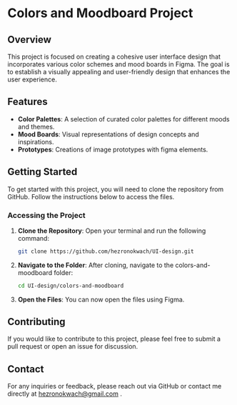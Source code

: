 # Colors and Moodboard Project

## Overview
This project is focused on creating a cohesive user interface design that incorporates various color schemes and mood boards in Figma. The goal is to establish a visually appealing and user-friendly design that enhances the user experience.

## Features
- **Color Palettes**: A selection of curated color palettes for different moods and themes.
- **Mood Boards**: Visual representations of design concepts and inspirations.
- **Prototypes**: Creations of image prototypes with figma elements.

## Getting Started
To get started with this project, you will need to clone the repository from GitHub. Follow the instructions below to access the files.

### Accessing the Project
1. **Clone the Repository**:
   Open your terminal and run the following command:
   ```bash
   git clone https://github.com/hezronokwach/UI-design.git
   ```
2. **Navigate to the Folder**:
    After cloning, navigate to the colors-and-moodboard folder:
   ```bash
   cd UI-design/colors-and-moodboard    
    ```
3. **Open the Files**:
  You can now open the files using Figma.

## Contributing
If you would like to contribute to this project, please feel free to submit a pull request or open an issue for discussion.

## Contact
For any inquiries or feedback, please reach out via GitHub or contact me directly at hezronokwach@gmail.com .
